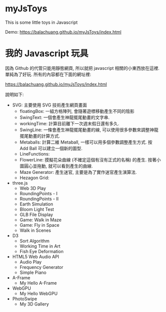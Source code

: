 # myJsToys
This is some little toys in Javascript

Demo: https://balachuang.github.io/myJsToys/index.html

# 我的 Javascript 玩具
因為 Github 的代管只能用靜態網頁, 所以就把 javascript 相關的小東西放在這裡. 單純為了好玩. 所有的內容都在下面的網址裡:

https://balachuang.github.io/myJsToys/index.html

說明如下:

- SVG: 主要使用 SVG 技術產生網頁畫面
  - floatingBox: 一組方格陣列, 會隨著遊標移動產生不同的陰影
  - SwingText: 一個會產生神龍擺尾動畫的文字串.
  - workingTime: 計算目前離下一次週末假日還有多久.
  - SwingLine: 一條會產生神龍擺尾動畫的線, 可以使用很多參數來調整神龍擺尾動畫的計算方式.
  - Metaballs: 計算二維 Metaball, 一樣可以用多個參數調整產生方式. 按 Add Ball 可以建立一個新的圖型.
  - LineFunctions: 
  - FlowerLine: 摸擬花朵曲線 (不確定這個有沒有正式的名稱) 的產生. 按著小圖圓心並拖動, 就可以看到產生的曲線.
  - Maze Generator: 產生迷官, 主要是為了實作迷官產生演算法.
  - Hezagon Grid:
- three.js
  - Web 3D Play
  - RoundingPoints - I
  - RoundingPoints - II
  - Earth Simulation
  - Bloom Light Test
  - GLB File Display
  - Game: Walk in Maze
  - Game: Fly in Space
  - Walk in Scenes
- D3
  - Sort Algorithm
  - Working Time in Art
  - Fish Eye Deformation
- HTML5 Web Audio API
  - Audio Play
  - Frequency Generator
  - Simple Piano
- A-Frame
  - My Hello A-Frame
- WebGPU
  - My Hello WebGPU
- PhotoSwipe
  - My 3D Gallery